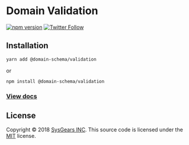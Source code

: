 # Domain Validation

[![npm version](https://badge.fury.io/js/domain-react-forms.svg)](https://badge.fury.io/js/domain-react-forms) [![Twitter Follow](https://img.shields.io/twitter/follow/sysgears.svg?style=social)](https://twitter.com/sysgears)

## Installation

```bash
yarn add @domain-schema/validation
```

or

```bash
npm install @domain-schema/validation
```

### [View docs]

## License

Copyright © 2018 [SysGears INC]. This source code is licensed under the [MIT] license.

[MIT]: LICENSE
[SysGears INC]: http://sysgears.com
[View docs]: https://github.com/sysgears/domain-schema/blob/master/packages/formik/README.md
